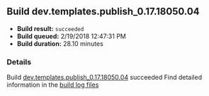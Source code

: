 ## Build dev.templates.publish_0.17.18050.04
- **Build result:** `succeeded`
- **Build queued:** 2/19/2018 12:47:31 PM
- **Build duration:** 28.10 minutes
### Details
Build [dev.templates.publish_0.17.18050.04](https://winappstudio.visualstudio.com/web/build.aspx?pcguid=a4ef43be-68ce-4195-a619-079b4d9834c2&builduri=vstfs%3a%2f%2f%2fBuild%2fBuild%2f25047) succeeded
Find detailed information in the [build log files](https://uwpctdiags.blob.core.windows.net/buildlogs/dev.templates.publish_0.17.18050.04_logs.zip)

